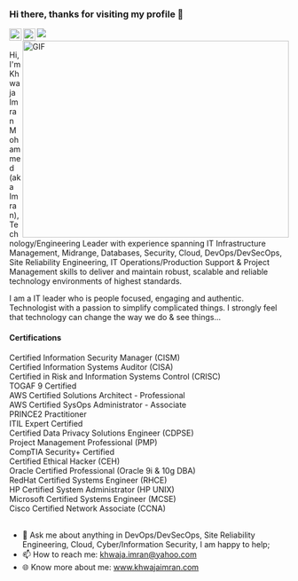 ### Hi there, thanks for visiting my profile 👋
![](https://visitor-badge.glitch.me/badge?page_id=khwajaimran.khwajaimran)<a href="https://twitter.com/khwajaimran"> 
<img align="left" alt="Khwaja Imran Mohammed | Twitter" width="22px" src="https://raw.githubusercontent.com/peterthehan/peterthehan/master/assets/twitter.svg" />
</a>
<a href="https://www.linkedin.com/in/khwajaimran/">
  <img align="left" alt="Khwaja Imran Mohammed" width="22px" src="https://raw.githubusercontent.com/peterthehan/peterthehan/master/assets/linkedin.svg" /> 
  </a><img align="right" alt="GIF" src="https://camo.githubusercontent.com/992babdffd8c74a1502de375fbdf7e4d54773242/68747470733a2f2f6d656469612e67697068792e636f6d2f6d656469612f53576f536b4e36447854737a71494b4571762f67697068792e676966" width="480" height="355" />
<br/><br/>
Hi, I'm Khwaja Imran Mohammed (aka Imran), Technology/Engineering Leader with experience spanning IT Infrastructure Management, Midrange, Databases, Security, Cloud, DevOps/DevSecOps, Site Reliability Engineering, IT Operations/Production Support & Project Management skills to deliver and maintain robust, scalable and reliable technology environments of highest standards. 

I am a IT leader who is people focused, engaging and authentic. Technologist with a passion to simplify complicated things. I strongly feel that technology can change the way we do & see things... <br/>

#### Certifications
Certified Information Security Manager (CISM)<br/>
Certified Information Systems Auditor (CISA)<br/>
Certified in Risk and Information Systems Control (CRISC)<br/>
TOGAF 9 Certified<br/>
AWS Certified Solutions Architect - Professional<br/>
AWS Certified SysOps Administrator - Associate<br/>
PRINCE2 Practitioner<br/>
ITIL Expert Certified<br/>
Certified Data Privacy Solutions Engineer (CDPSE)<br/>
Project Management Professional (PMP)<br/>
CompTIA Security+ Certified<br/>
Certified Ethical Hacker (CEH)<br/>
Oracle Certified Professional (Oracle 9i & 10g DBA)<br/>
RedHat Certified Systems Engineer (RHCE)<br/>
HP Certified System Administrator (HP UNIX)<br/>
Microsoft Certified Systems Engineer (MCSE)<br/>
Cisco Certified Network Associate (CCNA)<br/>
<br/>
- 💬 Ask me about anything in DevOps/DevSecOps, Site Reliability Engineering, Cloud, Cyber/Information Security, I am happy to help;
- 📫 How to reach me: khwaja.imran@yahoo.com
- 🌐 Know more about me: www.khwajaimran.com
